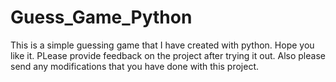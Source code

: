 # Guess_Game_Python
This is a simple guessing game that I have created with python. Hope you like it. PLease provide feedback on the project after trying it out. Also please send any modifications that you have done with this project.

